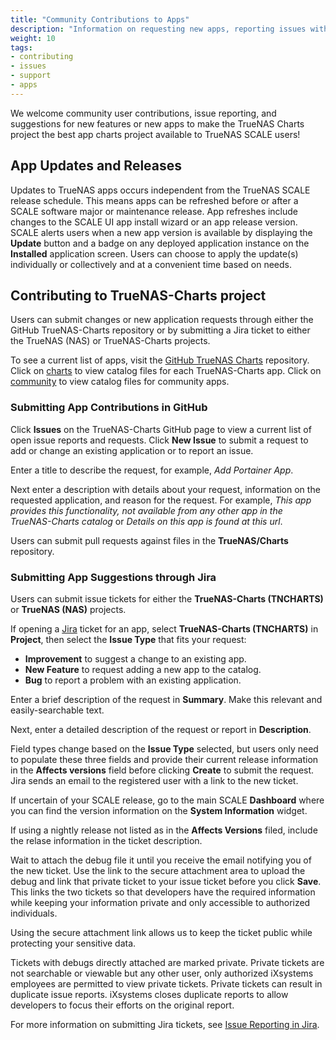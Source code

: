 ```yaml
---
title: "Community Contributions to Apps"
description: "Information on requesting new apps, reporting issues with or making changes to existing apps."
weight: 10
tags:
- contributing
- issues
- support
- apps
---
```


We welcome community user contributions, issue reporting, and suggestions for new features or new apps to make the TrueNAS Charts project the best app charts project available to TrueNAS SCALE users!

## App Updates and Releases
Updates to TrueNAS apps occurs independent from the TrueNAS SCALE release schedule.
This means apps can be refreshed before or after a SCALE software major or maintenance release.
App refreshes include changes to the SCALE UI app install wizard or an app release version.
SCALE alerts users when a new app version is available by displaying the **Update** button and a badge on any deployed application instance on the **Installed** application screen.
Users can choose to apply the update(s) individually or collectively and at a convenient time based on needs.

## Contributing to TrueNAS-Charts project
Users can submit changes or new application requests through either the GitHub TrueNAS-Charts repository or by submitting a Jira ticket to either the TrueNAS (NAS) or TrueNAS-Charts projects.

To see a current list of apps, visit the [GitHub TrueNAS Charts](https://github.com/truenas/charts) repository.
Click on [charts](https://github.com/truenas/charts/tree/master/charts) to view catalog files for each TrueNAS-Charts app.
Click on [community](https://github.com/truenas/charts/tree/master/community) to view catalog files for community apps.

### Submitting App Contributions in GitHub
Click **Issues** on the TrueNAS-Charts GitHub page to view a current list of open issue reports and requests.
Click **New Issue** to submit a request to add or change an existing application or to report an issue.

Enter a title to describe the request, for example, *Add Portainer App*.

Next enter a description with details about your request, information on the requested application, and reason for the request.
For example, *This app provides this functionality, not available from any other app in the TrueNAS-Charts catalog* or *Details on this app is found at this url*.

Users can submit pull requests against files in  the **TrueNAS/Charts** repository.

### Submitting App Suggestions through Jira
Users can submit issue tickets for either the **TrueNAS-Charts (TNCHARTS)** or **TrueNAS (NAS)** projects.

If opening a [Jira](https://www.atlassian.com/software/jira) ticket for an app, select **TrueNAS-Charts (TNCHARTS)** in **Project**, then select the **Issue Type** that fits your request:

* **Improvement** to suggest a change to an existing app.
* **New Feature** to request adding a new app to the catalog.
* **Bug** to report a problem with an existing application.

Enter a brief description of the request in **Summary**.
Make this relevant and easily-searchable text.

Next, enter a detailed description of the request or report in **Description**.

Field types change based on the **Issue Type** selected, but users only need to populate these three fields and provide their current release information in the **Affects versions** field before clicking **Create** to submit the request.
Jira sends an email to the registered user with a link to the new ticket. 

If uncertain of your SCALE release, go to the main SCALE **Dashboard** where you can find the version information on the **System Information** widget.

If using a nightly release not listed as in the **Affects Versions** filed, include the relase information in the ticket description.

Wait to attach the debug file it until you receive the email notifying you of the new ticket.
Use the link to the secure attachment area to upload the debug and link that private ticket to your issue ticket before you click **Save**.
This links the two tickets so that developers have the required information while keeping your information private and only accessible to authorized individuals.

Using the secure attachment link allows us to keep the ticket public while protecting your sensitive data.

Tickets with debugs directly attached are marked private.
Private tickets are not searchable or viewable but any other user, only authorized iXsystems employees are permitted to view private tickets.
Private tickets can result in duplicate issue reports.
iXsystems closes duplicate reports to allow developers to focus their efforts on the original report. 

For more information on submitting Jira tickets, see [Issue Reporting in Jira](https://www.truenas.com/docs/contributing/issuereporting/jiraissuereporting/).